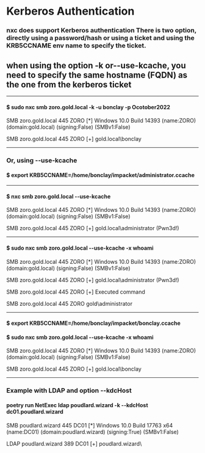 # Kerberos Authentication

### nxc does support Kerberos authentication There is two option, directly using a password/hash or using a ticket and using the KRB5CCNAME env name to specify the ticket.

## when using the option -k or--use-kcache, you need to specify the same hostname (FQDN) as the one from the kerberos ticket

---------------------------------------------------------------------

#### $ sudo nxc smb zoro.gold.local -k -u bonclay -p Ocotober2022

SMB         zoro.gold.local 445    ZORO             [*] Windows 10.0 Build 14393 (name:ZORO) (domain:gold.local) (signing:False) (SMBv1:False)

SMB         zoro.gold.local 445    ZORO             [+] gold.local\bonclay

---------------------------------------------------------------------

### Or, using --use-kcache

#### $ export KRB5CCNAME=/home/bonclay/impacket/administrator.ccache 

---------------------------------------------------------------------

#### $ nxc smb zoro.gold.local --use-kcache

SMB         zoro.gold.local 445    ZORO             [*] Windows 10.0 Build 14393 (name:ZORO) (domain:gold.local) (signing:False) (SMBv1:False)

SMB         zoro.gold.local 445    ZORO             [+] gold.local\administrator (Pwn3d!)

---------------------------------------------------------------------

#### $ sudo nxc smb zoro.gold.local --use-kcache -x whoami

SMB         zoro.gold.local 445    ZORO             [*] Windows 10.0 Build 14393 (name:ZORO) (domain:gold.local) (signing:False) (SMBv1:False)

SMB         zoro.gold.local 445    ZORO             [+] gold.local\administrator (Pwn3d!)

SMB         zoro.gold.local 445    ZORO             [+] Executed command 

SMB         zoro.gold.local 445    ZORO             gold\administrator

----------------------------------------------------------------------

#### $ export KRB5CCNAME=/home/bonclay/impacket/bonclay.ccache

#### $ sudo nxc smb zoro.gold.local --use-kcache -x whoami

SMB         zoro.gold.local 445    ZORO             [*] Windows 10.0 Build 14393 (name:ZORO) (domain:gold.local) (signing:False) (SMBv1:False)

SMB         zoro.gold.local 445    ZORO             [+] gold.local\bonclay

----------------------------------------------------------------------

### Example with LDAP and option --kdcHost

#### poetry run NetExec ldap poudlard.wizard -k --kdcHost dc01.poudlard.wizard 

SMB poudlard.wizard 445 DC01 [*] Windows 10.0 Build 17763 x64 (name:DC01) (domain:poudlard.wizard) (signing:True) (SMBv1:False) 

LDAP poudlard.wizard 389 DC01 [+] poudlard.wizard\
